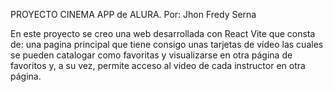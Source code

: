 PROYECTO CINEMA APP de ALURA. 
Por: Jhon Fredy Serna

En este proyecto se creo una web desarrollada con React Vite que consta de: una pagina principal que tiene consigo unas tarjetas de vídeo las cuales se pueden catalogar como favoritas y visualizarse en otra página de favoritos y, a su vez, permite acceso al video de cada instructor en otra página.  



 
 
